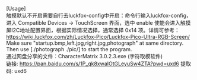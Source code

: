[Usage]  
触摸默认不开启需要自行去luckfox-config中开启：命令行输入luckfox-config，进入 Compatible Devices -> TouchScreen 界面，选中 enable 使能会进入触摸屏I2C地址配置界面，根据实际情况选择，通常选择 0x14 项。详情可参考：https://wiki.luckfox.com/zh/Luckfox-Pico/Luckfox-Pico-Ultra-RGB-Screen/
Make sure "startup.bmp,left.jpg,right.jpg,photograph" at same directory.  
Then use [./photograph ./pic/] to start the program.  
通过网盘分享的文件：CharacterMatrix 3.0.2.3.exe (字符取模软件)  
链接: https://pan.baidu.com/s/1P_qk8xwaIOtGLeyuSw4ZTA?pwd=uxd6 提取码: uxd6  
